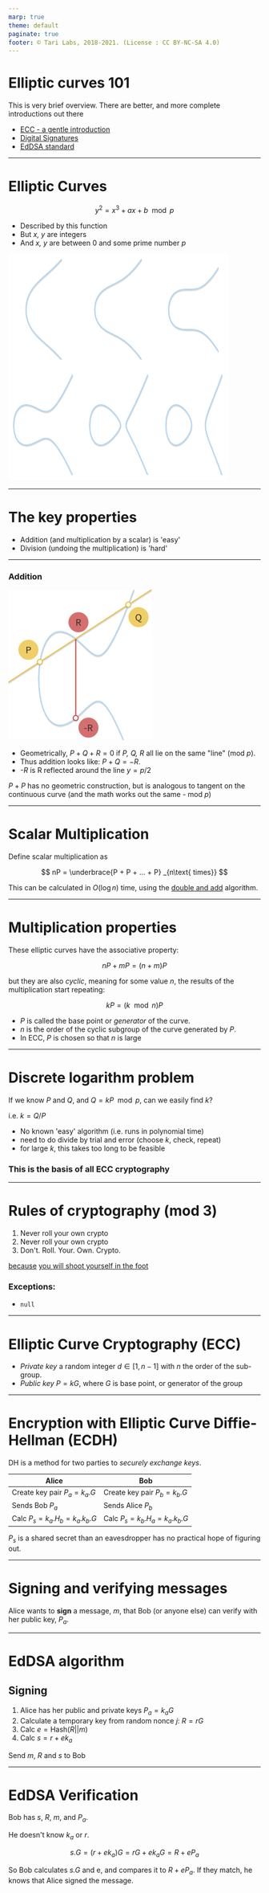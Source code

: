 ```yaml
---
marp: true
theme: default
paginate: true
footer: © Tari Labs, 2018-2021. (License : CC BY-NC-SA 4.0)
---
```


<style>
section {
  font-size: 1.5em;
}
</style>

# Elliptic curves 101

This is very brief overview. There are better, and more complete introductions out there

- [ECC - a gentle introduction](http://andrea.corbellini.name/2015/05/17/elliptic-curve-cryptography-a-gentle-introduction/)
- [Digital Signatures](http://blog.oleganza.com/post/162861219668/eli5-how-digital-signatures-actually-work)
- [EdDSA standard](https://tools.ietf.org/html/rfc8032)

<!-- Note: Disclaimer. This is a rough guide for engineers wanting to get their hands wet with the nuts and bolts
of the cryptographic math behind blockchain security. Therefore I may be loosy goosy with some terminology
and most of the concepts oversimplified, so excuse that. However, if there are any _egregious_ errors in this
presentation, please [open an issue](https://github.com/tari-labs/tari-university/issues) on github. -->

---

# Elliptic Curves

$$ y^2 = x^3 + ax + b \mod p$$

- Described by this function
- But _x, y_ are integers
- And _x, y_ are between 0 and some prime number _p_

![height:300px](./sources/curves.png)

<!-- Note: You can forget about all this technical detail. It's just included here for completeness. -->

---

# The key properties

- Addition (and multiplication by a scalar) is 'easy'
- Division (undoing the multiplication) is 'hard'

---

### Addition

![point-addition.](./sources/point-addition.png)

- Geometrically, $P + Q + R = 0$ if _P, Q, R_ all lie on the same "line" (mod _p_).
- Thus addition looks like: $P + Q = -R$.
- _-R_ is R reflected around the line $y = p / 2$

$P + P$ has no geometric construction, but is analogous to tangent on the continuous curve
(and the math works out the same - mod _p_)

---

# Scalar Multiplication

Define scalar multiplication as

$$ nP = \underbrace{P + P + ... + P} _{n\text{ times}} $$

This can be calculated in $O(\log n)$ time, using the [double and add](http://andrea.corbellini.name/2015/05/17/elliptic-curve-cryptography-a-gentle-introduction/#double-and-add)
algorithm.

---

# Multiplication properties

These elliptic curves have the associative property:

$$ nP + mP = (n+m)P $$

but they are also _cyclic_, meaning for some value _n_, the results of the multiplication start repeating:

$$ kP = (k \mod n)P $$

- _P_ is called the base point or _generator_ of the curve.
- _n_ is the order of the cyclic subgroup of the curve generated by _P_.
- In ECC, _P_ is chosen so that _n_ is large

---

# Discrete logarithm problem

If we know _P_ and _Q_, and $Q = kP \mod p$, can we easily find _k_?

i.e. $k = Q/P$

- No known 'easy' algorithm (i.e. runs in polynomial time)
- need to do divide by trial and error (choose _k_, check, repeat)
- for large _k_, this takes too long to be feasible

### This is the basis of all ECC cryptography

<!-- note: Now that the abstract algebra stuff is largely out of the way, we can do some cryptography! -->

---

# Rules of cryptography (mod 3)

1. Never roll your own crypto
1. Never roll your own crypto
1. Don't. Roll. Your. Own. Crypto.

[because](http://andrea.corbellini.name/2015/05/30/elliptic-curve-cryptography-ecdh-and-ecdsa#random-curves)
[you will shoot yourself in the foot](https://medium.com/@neha/cryptographic-vulnerabilities-in-iota-9a6a9ddc4367)

### Exceptions:

- `null`

---

# Elliptic Curve Cryptography (ECC)

- _Private key_ a random integer $d \in [1, n-1]$ with _n_ the order of the sub-group.
- _Public key_ $P = kG$, where _G_ is base point, or generator of the group

<!-- note: This should make sense now based on all the preliminary discussion. _k_ is kept secret, _kG_ is relatively
easy to calculate, giving you a public key, but finding _k_ from _kG_ involves solving the discrete logarithm problem. -->

---

# Encryption with Elliptic Curve Diffie-Hellman (ECDH)

DH is a method for two parties to _securely exchange keys_.

| Alice                            | Bob                              |
| -------------------------------- | -------------------------------- |
| Create key pair $P_a = k_a.G$    | Create key pair $P_b = k_b.G$    |
| Sends Bob $P_a$                  | Sends Alice $P_b$                |
| Calc $P_s = k_a.H_b = k_a.k_b.G$ | Calc $P_s = k_b.H_a = k_a.k_b.G$ |

$P_s$ is a shared secret than an eavesdropper has no practical hope of figuring out.

<!-- note:

- When creating their keys, Alice and Bob use the same curve parameters: same curve, _G_ etc.
- When they exchange public keys, it can be over an insecure channel -->

---

# Signing and verifying messages

Alice wants to **sign** a message, _m_, that Bob (or anyone else) can verify with her public key, $P_a$.

---

# EdDSA algorithm

## Signing

1. Alice has her public and private keys $P_a = k_aG$
1. Calculate a temporary key from random nonce _j_: $R = rG$
1. Calc $e = \text{Hash}(R || m)$
1. Calc $s = r + ek_a$

Send _m_, _R_ and _s_ to Bob

<!-- note: This is a simplified algorithm. There are a few details ommitted,
like always using modular arithmetic at limits on the choice of nonce. -->

---

# EdDSA Verification

Bob has _s_, _R_, _m_, and $P_a$.

He doesn't know $k_a$ or _r_.

$$
s.G = (r + ek_a)G
       = rG + ek_aG
       = R + eP_a
$$

So Bob calculates _s.G_ and e, and compares it to $R+ eP_a$.
If they match, he knows that Alice signed the message.
